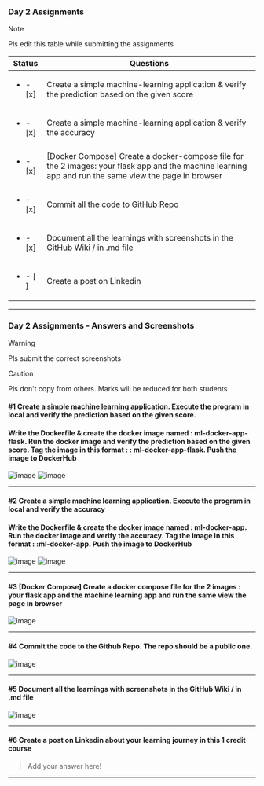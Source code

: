### Day 2 Assignments

> [!NOTE]
> Pls edit this table while submitting the assignments

| Status         | Questions     | 
|----------------|---------------|
| <ul><li>- [x] </li></ul> | Create a simple machine-learning application & verify the prediction based on the given score |
| <ul><li>- [x] </li></ul> | Create a simple machine-learning application & verify the accuracy |
| <ul><li>- [x] </li></ul> | [Docker Compose] Create a docker-compose file for the 2 images: your flask app and the machine learning app and run the same view the page in browser |
| <ul><li>- [x] </li></ul> | Commit all the code to GitHub Repo |
| <ul><li>- [x] </li></ul> | Document all the learnings with screenshots in the GitHub Wiki / in .md file |
| <ul><li>- [ ] </li></ul> | Create a post on Linkedin  |

***

### Day 2 Assignments - Answers and Screenshots

> [!WARNING]
> Pls submit the correct screenshots

> [!CAUTION]
> Pls don't copy from others. Marks will be reduced for both students

#### #1 Create a simple machine learning application. Execute the program in local and verify the prediction based on the given score. 
#### Write the Dockerfile & create the docker image named : ml-docker-app-flask. Run the docker image and verify the prediction based on the given score. Tag the image in this format : <dockerhub-username>: ml-docker-app-flask. Push the image to DockerHub	
![image](https://github.com/user-attachments/assets/0a9d3b78-5cfd-44f4-ae67-c06a3c231950)
![image](https://github.com/user-attachments/assets/a88688cc-8c75-4e89-9b30-1dbb538e920e)


***

#### #2 Create a simple machine learning application. Execute the program in local and verify the accuracy
#### Write the Dockerfile & create the docker image named : ml-docker-app. Run the docker image and verify the accuracy. Tag the image in this format : <dockerhub-username>:ml-docker-app. Push the image to DockerHub
![image](https://github.com/user-attachments/assets/4f3bf7f3-a6ba-4d8e-8893-cc8518b693e7)
![image](https://github.com/user-attachments/assets/a568bba0-08f7-4fc0-9e3f-569b6447c10e)


***

#### #3 [Docker Compose] Create a docker compose file for the 2 images : your flask app and the machine learning app and run the same view the page in browser
![image](https://github.com/user-attachments/assets/cd62f31c-91fe-4a02-b783-0f976ffcda5d)

***

#### #4 Commit the code to the Github Repo. The repo should be a public one. 
![image](https://github.com/user-attachments/assets/0e9e9422-c209-46c8-bfea-5832c939f282)

***

#### #5 Document all the learnings with screenshots in the GitHub Wiki / in .md file
![image](https://github.com/user-attachments/assets/643f3019-a17d-4b80-ada3-a862d4842377)

***

#### #6 Create a post on Linkedin about your learning journey in this 1 credit course
> Add your answer here!

***
